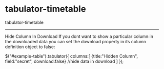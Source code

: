 # tabulator-timetable
tabulator-timetable




_________________

Hide Column In Download
If you dont want to show a particular column in the downloaded data you can set the download property in its column definition object to false:

$("#example-table").tabulator({
    columns:[
        {title:"Hidden Column", field:"secret", download:false} //hide data in download
    ]
});




